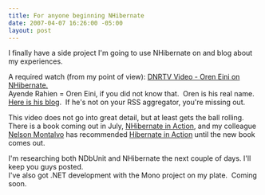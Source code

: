 ```yaml
---
title: For anyone beginning NHibernate
date: 2007-04-07 16:26:00 -05:00
layout: post
---
```


I finally have a side project I'm going to use NHibernate on and blog about my experiences.  
  
A required watch (from my point of view): [DNRTV Video - Oren Eini on NHibernate.](http://dnrtv.com/default.aspx?showID=51)  
Ayende Rahien = Oren Eini, if you did not know that.  Oren is his real name.  [Here is his blog](http://www.lostechies.com/controlpanel/blogs/www.ayende.com/blog).  If he's not on your RSS aggregator, you're missing out.  


This video does not go into great detail, but at least gets the ball rolling. There is a book coming out in July, [NHibernate in Action](http://www.amazon.com/Nhibernate-Action-Pierre-Kuate/dp/1932394923), and my colleague [Nelson Montalvo](/blogs/nelson_montalvo/) has recommended [Hibernate in Action](http://www.amazon.com/Hibernate-Action-Christian-Bauer/dp/193239415X/ref=pd_bbs_sr_1/103-4906187-1315062?ie=UTF8&s=books&qid=1175974239&sr=1-1) until the new book comes out.

I'm researching both NDbUnit and NHibernate the next couple of days. I'll keep you guys posted.  
I've also got .NET development with the Mono project on my plate.  Coming soon.